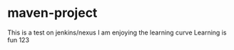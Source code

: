 # maven-project
This is a test on jenkins/nexus
I am enjoying the learning curve
Learning is fun
123
